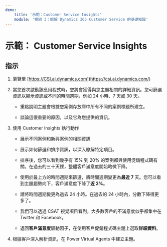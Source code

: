 ```yaml
---
demo:
    title: '示範：Customer Service Insights'
    module: '模組 3：瞭解 Dynamics 365 Customer Service 的基礎知識'
---
```


# 示範： Customer Service Insights

## 指示

1. 瀏覽至 [https://CSI.ai.dynamics.com](https://csi.ai.dynamics.com/) 

2. 當您首次啟動該應用程式時，您將會獲得與您主題相關的詳細資訊。您可篩選資訊以顯示資訊或不同的時間週期，例如 24 小時、7 天或 30 天。 

	- 重點說明主題會根據您案例存放庫中所有不同的案例標題所建立。 

	- 談論這很重要的原因，以及它為您提供的資訊。 

3. 使用 Customer Insights 執行動作

	- 展示不同案例和新興案例的相關資訊

	- 展示如何篩選和排序資訊，以深入瞭解特定項目。 

	- 排序後，您可以看到幾乎有 15% 到 20% 的案例都與使用促銷程式碼有關。在過去的三十天裡，整體客戶滿意度開始略微下降。 

	- 使用於最上方的時間週期來篩選，將時間週期變更為**最近 7** 天。您可以看到主題趨勢向下，客戶滿意度下降了**近 2%**。 

	- 請將時間週期變更為過去 24 小時。在過去的 24 小時內，分數下降得更多了。 

	- 我們可以透過 CSAT 視覺項目看到，大多數客戶的不滿意度似乎都集中在 Twitter 和 Facebook。 

	- 返回**客戶滿意度**驅動因子，在使用客戶促銷程式碼主題上選取**詳細資料**。 

4. 根據客戶深入解析資訊，在 Power Virtual Agents 中建立主題。 
